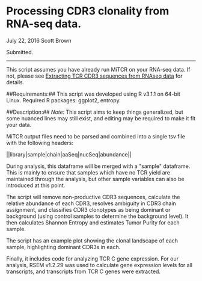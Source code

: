 Processing CDR3 clonality from RNA-seq data.
============================================

July 22, 2016
Scott Brown

Submitted.


--------------------------------------------------


This script assumes you have already run MiTCR on your RNA-seq data. If not, please 
see [Extracting TCR CDR3 sequences from RNAseq data](https://github.com/scottdbrown/TCR-from-RNAseq2015) for details.

##Requirements:##
This script was developed using R v3.1.1 on 64-bit Linux.
Required R packages: ggplot2, entropy.

##Description:##
*Note:* This script aims to keep things generalized, but some nuanced lines may still exist, and editing may be required to make it fit your data.

MiTCR output files need to be parsed and combined into a single tsv file with the following headers:

||library|sample|chain|aaSeq|nucSeq|abundance||


During analysis, this dataframe will be merged with a "sample" dataframe. This is mainly to ensure that samples which have no TCR yield are maintained through the analysis, but other sample variables can also be introduced at this point.

The script will remove non-productive CDR3 sequences, calculate the relative abundance of each CDR3, resolves ambiguity in CDR3 chain assignment, and classifies CDR3 clonotypes as being dominant or background (using control samples to determine the background level). It then calculates Shannon Entropy and estimates Tumor Purity for each sample.

The script has an example plot showing the clonal landscape of each sample, highlighting dominant CDR3s in each.

Finally, it includes code for analyzing TCR C gene expression. For our analysis, RSEM v1.2.29 was used to calculate gene expression levels for all transcripts, and transcripts from TCR C genes were extracted.

